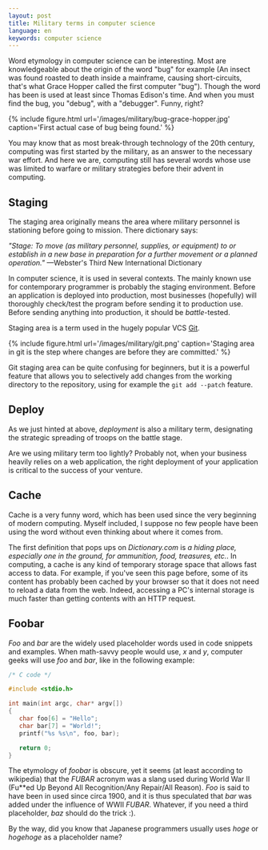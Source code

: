 ```yaml
---
layout: post
title: Military terms in computer science
language: en
keywords: computer science
---
```

Word etymology in computer science can be interesting.
Most are knowledgeable about the origin of the word "bug" for example (An
insect was found roasted to death inside a mainframe, causing short-circuits,
that's what Grace Hopper called the first computer "bug"). Though the word
has been is used at least since Thomas Edison's time.
And when you must find the bug, you "debug", with a "debugger". Funny, right?

{% include figure.html
    url='/images/military/bug-grace-hopper.jpg'
    caption='First actual case of bug being found.'
%}

You may know that as most break-through technology of the 20th century, computing
was first started by the military, as an answer to the necessary war effort.
And here we are, computing still has several words whose use was limited to
warfare or military strategies before their advent in computing.


## Staging

The staging area originally means the area where military personnel is
stationing before going to mission.
There dictionary says:

*"Stage: To move (as military personnel, supplies, or equipment) to or establish in a new base in preparation for a further movement or a planned operation."* —Webster's Third New International Dictionary

In computer science, it is used in several contexts. The mainly known use for
contemporary programmer is probably the staging environment.
Before an application is deployed into production, most businesses (hopefully)
will thoroughly check/test the program before sending it to production use.
Before sending anything into production, it should be *battle*-tested.

Staging area is a term used in the hugely popular VCS [Git](https://git-scm.com/book/en/v2/Getting-Started-Git-Basics).

{% include figure.html
    url='/images/military/git.png'
    caption='Staging area in git is the step where changes are before they are committed.'
%}

Git staging area can be quite confusing for beginners, but it is a powerful
feature that allows you to selectively add changes from the working directory
to the repository, using for example the `git add --patch` feature.

## Deploy

As we just hinted at above, *deployment* is also a military term, designating
the strategic spreading of troops on the battle stage.

Are we using military term too lightly? Probably not, when your business heavily
relies on a web application, the right deployment of your application is critical
to the success of your venture.

## Cache

Cache is a very funny word, which has been used since the very beginning of modern
computing. Myself included, I suppose no few people have been using the word
without even thinking about where it comes from.

The first definition that pops ups on *Dictionary.com* is *a hiding place,
especially one in the ground, for ammunition, food, treasures, etc.*.
In computing, a cache is any kind of temporary storage space that allows fast
access to data. For example, if you've seen this page before, some of its
content has probably been cached by your browser so that it does not need to
reload a data from the web. Indeed, accessing a PC's internal storage is much
faster than getting contents with an HTTP request.

## Foobar

*Foo* and *bar* are the widely used placeholder words used in code snippets and
examples. When math-savvy people would use, *x* and *y*, computer geeks will
use *foo* and *bar*, like in the following example:

```c
/* C code */

#include <stdio.h>

int main(int argc, char* argv[])
{
   char foo[6] = "Hello";
   char bar[7] = "World!";
   printf("%s %s\n", foo, bar);

   return 0;
}
```

The etymology of *foobar* is obscure, yet it seems (at least according to
wikipedia) that the *FUBAR* acronym was a slang used during World War II (Fu\*\*ed
Up Beyond All Recognition/Any Repair/All Reason). *Foo* is said to have been in
used since circa 1900, and it is thus speculated that *bar* was added under the
influence of WWII *FUBAR*.
Whatever, if you need a third placeholder, *baz* should do the trick :).

By the way, did you know that Japanese programmers usually uses *hoge* or
*hogehoge* as a placeholder name?

<!--
### Ping

Comes from the sonar sound (ping!).

### Radio button

https://en.wikipedia.org/wiki/Radio_button#/media/File:Car_Radio_of_Analog_Era.jpg

### DMZ

Networking 

JavaScript [DMZ by getify](https://github.com/getify/You-Dont-Know-JS/blob/master/this%20%26%20object%20prototypes/ch2.md#safer-this)
```js
```

### Hoisting

<!--### Bus--><!--

### Buffer
-->

　

Found a word that is not in the list? Comment below!


